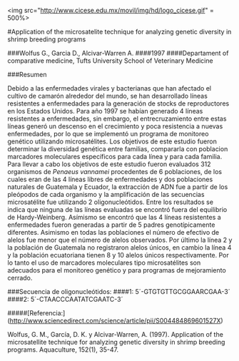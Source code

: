 <img src="http://www.cicese.edu.mx/movil/img/hd/logo_cicese.gif" = 500%>


#Application of the microsatelite technique for analyzing genetic diversity in shrimp breeding programs

###Wolfus G., Garcia D., Alcivar-Warren A. 
####1997
####Departament of comparative medicine, Tufts University School of Veterinary Medicine 


###Resumen

Debido a las enfermedades virales y bacterianas que han afectado el cultivo de camarón alrededor del mundo, se han desarrollado líneas resistentes a enfermedades para la generación de stocks de reproductores en los Estados Unidos.  Para año 1997 se habían generado 4 líneas resistentes a enfermedades, sin embargo, el entrecruzamiento entre estas líneas generó un descenso en el crecimiento y
poca resistencia a nuevas enfermedades, por lo que se implementó un programa de monitoreo genético utilizando microsatélites. Los 
objetivos de este estudio fueron determinar la diversidad genética entre familias, compararla con poblacion marcadores moleculares específicos para cada línea y para cada familia. Para llevar a cabo los objetivos de este estudio fueron evaluados 312 organismos de *Penaeus vannamei* procedentes de 6 poblaciones, de los cuales eran de las 4 líneas libres de enfermedades y dos poblaciones naturales de Guatemala y Ecuador, la extracción de ADN fue a partir de los pleópodos de cada organismo y la amplificación de las secuencias microsatélite fue utilizando 2 oligonucleótidos.  Entre los resultados se indica que ninguna de las líneas evaluadas se encontró fuera del equilibrio de Hardy-Weinberg. Asímismo se encontró que las 4 líneas resistentes a enfermedades fueron generadas a partir de 5 padres genotípicamente diferentes.  Asimismo en todas las poblaciones el número de efectivo de alelos fue menor que el número de alelos observados. Por último la línea 2 y la población de Guatemala no registraron alelos únicos, en cambio la línea 4 y la población
ecuatoriana tienen 8 y 10 alelos únicos respectivamente. Por lo tanto el uso de marcadores moleculares tipo microsatélites son adecuados para el monitoreo genético y para programas de mejoramiento cerrado. 


###Secuencia de oligonucleótidos:
####1: 5´-GTGTGTTGCGGAARCGAA-3´
####2: 5´-CTAACCCAATATCGAATC-3´

#####[Referencia:] (http://www.sciencedirect.com/science/article/pii/S004484869601527X)

Wolfus, G. M., García, D. K. y Alcivar-Warren, A. (1997). Application of the microsatellite technique for analyzing genetic diversity
in shrimp breeding programs. Aquaculture, 152(1), 35-47.
